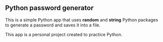 ## Python password generator
This is a simple Python app that uses **random** and **string** Python packages to generate a password and saves it into a file.

This app is a personal project created to practice Python.
